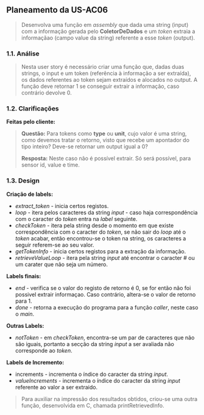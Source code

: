 ## Planeamento da US-AC06

>Desenvolva uma função em _assembly_ que dada uma string (input) com a informação gerada pelo **ColetorDeDados** e um _token_ extraia a informaçãao (campo value da string) referente a esse _token_ (output).

### 1.1. Análise
>Nesta user story é necessário criar uma função que, dadas duas strings, o input e um token (referência à informação a ser extraída), os dados referentes ao token sejam extraídos e alocados no output.
> A função deve retornar 1 se conseguir extrair a informação, caso contrário devolve 0.


### 1.2. Clarificações

**Feitas pelo cliente:**

> **Questão:** Para tokens como **type** ou **unit**, cujo valor é uma string, como devemos tratar o retorno, visto que recebe um apontador do tipo inteiro? Deve-se retornar um output igual a 0?
>
> **Resposta:** Neste caso não é possível extrair. Só será possível, para sensor id, value e time.

### 1.3. Design

**Criação de labels:**

* _extract_token_ - inicia certos registos.
* _loop_ - itera pelos caracteres da string _input_ - caso haja correspondência com o caracter do _token_ entra na _label_ seguinte.
* _checkToken_ - itera pela string desde o momento em que existe correspondência com o caracter do _token_, se não sair do _loop_ até o _token_ acabar, então encontrou-se o token na string, os caracteres a seguir referem-se ao seu valor.
* _getTokenInfo_ - inicia certos registos para a extração da informação.
* _retrieveValueLoop_ - itera pela string _input_ até encontrar o caracter # ou um carater que não seja um número.

**Labels finais:**
* _end_ - verifica se o valor do registo de retorno é 0, se for então não foi possivel extrair informaçao. Caso contrário, altera-se o valor de retorno para 1.
* _done_ - retorna a execução do programa para a função _caller_, neste caso o _main_.

**Outras Labels:**
* _notToken_ - em _checkToken_, encontra-se um par de caracteres que não são iguais, portanto a secção da string _input_ a ser avaliada não corresponde ao _token_.
 
**Labels de Incremento:**
* increments -  incrementa o índice do caracter da string _input_.
* _valueIncrements_ - incrementa o índice do caracter da string _input_ referente ao valor a ser extraido.

> Para auxiliar na impressão dos resultados obtidos, criou-se uma outra função, desenvolvida em C, chamada printRetrievedInfo.